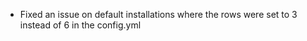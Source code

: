- Fixed an issue on default installations where the rows were set to 3 instead of 6 in the config.yml